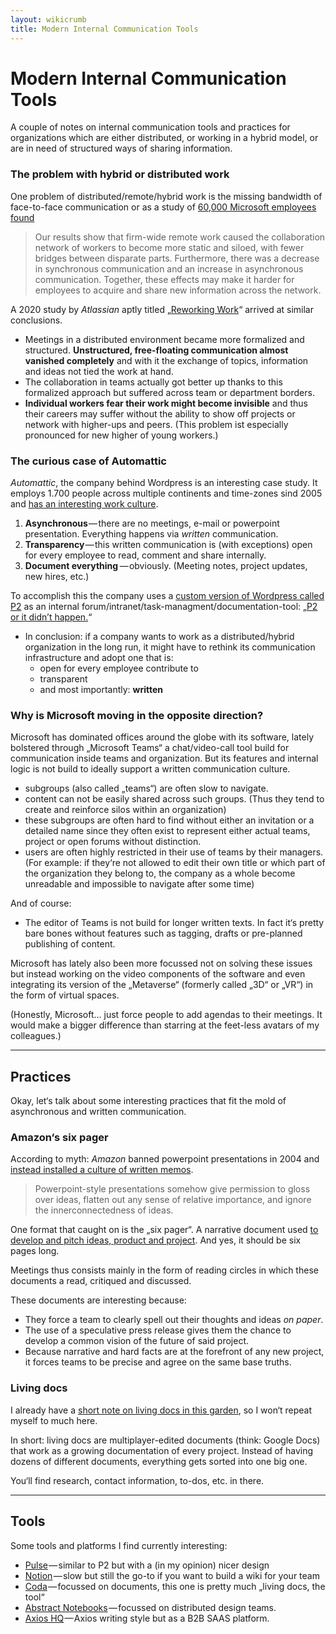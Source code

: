 ```yaml
---
layout: wikicrumb 
title: Modern Internal Communication Tools
---
```


# Modern Internal Communication Tools

A couple of notes on internal communication tools and practices for organizations which are either distributed, or working in a hybrid model, or are in need of structured ways of sharing information.


### The problem with hybrid or distributed work

One problem of distributed/remote/hybrid work is the missing bandwidth of face-to-face communication or as a study of [60,000 Microsoft employees found](https://www.nature.com/articles/s41562-021-01196-4)

> Our results show that firm-wide remote work caused the collaboration network of workers to become more static and siloed, with fewer bridges between disparate parts. Furthermore, there was a decrease in synchronous communication and an increase in asynchronous communication. Together, these effects may make it harder for employees to acquire and share new information across the network.

A 2020 study by *Atlassian* aptly titled „[Reworking Work](https://3kllhk1ibq34qk6sp3bhtox1-wpengine.netdna-ssl.com/wp-content/uploads/2020/10/reworking-work_atlassian-and-papergiant.pdf)“ arrived at similar conclusions.

- Meetings in a distributed environment became more formalized and structured. **Unstructured, free-floating communication almost vanished completely** and with it the exchange of topics, information and ideas not tied the work at hand.
- The collaboration in teams actually got better up thanks to this formalized approach but suffered across team or department borders.
- **Individual workers fear their work might become invisible** and thus their careers may suffer without the ability to show off projects or network with higher-ups and peers. (This problem ist especially pronounced for new higher of young workers.) 

### The curious case of Automattic

*Automattic*, the company behind Wordpress is an interesting case study. It employs 1.700 people across multiple continents and time-zones sind 2005 and [has an interesting work culture](https://techcrunch.com/2021/10/19/automattic-tc1-remote/).

1. **Asynchronous** — there are no meetings, e-mail or powerpoint presentation. Everything happens via *written* communication.
2. **Transparency** — this written communication is (with exceptions) open for every employee to read, comment and share internally.
3. **Document everything**  — obviously. (Meeting notes, project updates, new hires, etc.)

To accomplish this the company uses a [custom version of Wordpress called P2](https://wordpress.com/p2/) as an internal forum/intranet/task-managment/documentation-tool: „[P2 or it didn’t happen.](https://stephyiu.com/2019/02/17/behind-the-scenes-culture-and-tools-of-remote-work-at-automattic/)“

- In conclusion: if a company wants to work as a distributed/hybrid organization in the long run, it might have to rethink its communication infrastructure and adopt one that is:
	- open for every employee contribute to
	- transparent
	- and most importantly: **written**

### Why is Microsoft moving in the opposite direction?

Microsoft has dominated offices around the globe with its software, lately bolstered through „Microsoft Teams“ a chat/video-call tool build for communication inside teams and organization. But its features and internal logic is not build to ideally support a written communication culture.

- subgroups (also called „teams“) are often slow to navigate.
- content can not be easily shared across such groups. (Thus they tend to create and reinforce silos within an organization)
- these subgroups are often hard to find without either an invitation or a detailed name since they often exist to represent either actual teams, project or open forums without distinction.
- users are often highly restricted in their use of teams by their managers. (For example: if they‘re not allowed to edit their own title or which part of the organization they belong to, the company as a whole become unreadable and impossible to navigate after some time)

And of course:

- The editor of Teams is not build for longer written texts. In fact it‘s pretty bare bones without features such as tagging, drafts or pre-planned publishing of content.

Microsoft has lately also been more focussed not on solving these issues but instead working on the video components of the software and even integrating its version of the „Metaverse“ (formerly called „3D“ or „VR“) in the form of virtual spaces.

(Honestly, Microsoft... just force people to add agendas to their meetings. It would make a bigger difference than starring at the feet-less avatars of my colleagues.)

----

## Practices

Okay, let‘s talk about some interesting practices that fit the mold of asynchronous and written communication.

### Amazon‘s six pager

According to myth: *Amazon* banned powerpoint presentations in 2004 and [instead installed a culture of written memos](https://www.businessinsider.com.au/jeff-bezos-email-against-powerpoint-presentations-2015-7).

> Powerpoint-style presentations somehow give permission to gloss over ideas, flatten out any sense of relative importance, and ignore the innerconnectedness of ideas.

One format that caught on is the „six pager“. A narrative document used [to develop and pitch ideas, product and project](https://amazonchronicles.substack.com/p/working-backwards-dave-limp-on-amazons). And yes, it should be six pages long.

Meetings thus consists mainly in the form of reading circles in which these documents a read, critiqued and discussed.

These documents are interesting because:

- They force a team to clearly spell out their thoughts and ideas *on paper*.
- The use of a speculative press release gives them the chance to develop a common vision of the future of said project.
- Because narrative and hard facts are at the forefront of any new project, it forces teams to be precise and agree on the same base truths.

### Living docs

I already have a [short note on living docs in this garden](https://johannesklingebiel.de/wiki/Better%20Work/04-Living%20Docs.html), so I won‘t repeat myself to much here.

In short: living docs are multiplayer-edited documents (think: Google Docs) that work as a growing documentation of every project. Instead of having dozens of different documents, everything gets sorted into one big one.

You‘ll find research, contact information, to-dos, etc. in there.

----

## Tools

Some tools and platforms I find currently interesting:

- [Pulse](https://pulseasync.com/) — similar to P2 but with a (in my opinion) nicer design
- [Notion](https://www.notion.so/) — slow but still the go-to if you want to build a wiki for your team
- [Coda](https://coda.io/) — focussed on documents, this one is pretty much „living docs, the tool“
- [Abstract Notebooks](https://www.abstract.com/) — focussed on distributed design teams.
- [Axios HQ](https://www.axioshq.com/) — Axios writing style but as a B2B SAAS platform.
